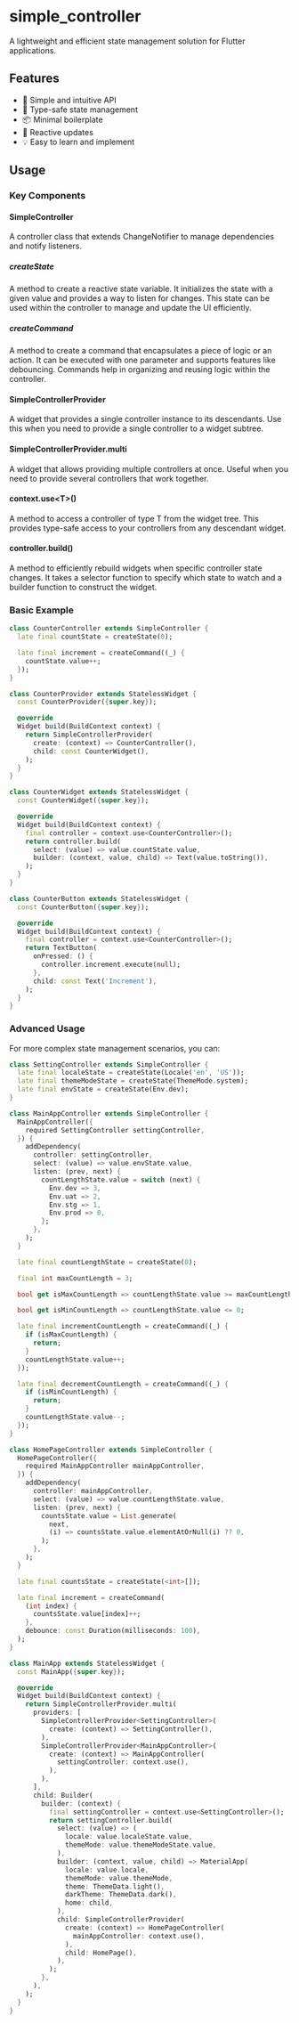 # simple_controller

A lightweight and efficient state management solution for Flutter applications.

## Features

- 🚀 Simple and intuitive API
- 🎯 Type-safe state management
- 📦 Minimal boilerplate
- 🔄 Reactive updates
- 💡 Easy to learn and implement

## Usage

### Key Components

#### SimpleController

A controller class that extends ChangeNotifier to manage dependencies and notify listeners.

##### createState

A method to create a reactive state variable. It initializes the state with a given value and provides a way to listen for changes. This state can be used within the controller to manage and update the UI efficiently.

##### createCommand

A method to create a command that encapsulates a piece of logic or an action. It can be executed with one parameter and supports features like debouncing. Commands help in organizing and reusing logic within the controller.

#### SimpleControllerProvider

A widget that provides a single controller instance to its descendants. Use this when you need to provide a single controller to a widget subtree.

#### SimpleControllerProvider.multi

A widget that allows providing multiple controllers at once. Useful when you need to provide several controllers that work together.

#### context.use\<T>()

A method to access a controller of type T from the widget tree. This provides type-safe access to your controllers from any descendant widget.

#### controller.build()

A method to efficiently rebuild widgets when specific controller state changes. It takes a selector function to specify which state to watch and a builder function to construct the widget.

### Basic Example

```dart
class CounterController extends SimpleController {
  late final countState = createState(0);

  late final increment = createCommand((_) {
    countState.value++;
  });
}

class CounterProvider extends StatelessWidget {
  const CounterProvider({super.key});

  @override
  Widget build(BuildContext context) {
    return SimpleControllerProvider(
      create: (context) => CounterController(),
      child: const CounterWidget(),
    );
  }
}

class CounterWidget extends StatelessWidget {
  const CounterWidget({super.key});

  @override
  Widget build(BuildContext context) {
    final controller = context.use<CounterController>();
    return controller.build(
      select: (value) => value.countState.value,
      builder: (context, value, child) => Text(value.toString()),
    );
  }
}

class CounterButton extends StatelessWidget {
  const CounterButton({super.key});

  @override
  Widget build(BuildContext context) {
    final controller = context.use<CounterController>();
    return TextButton(
      onPressed: () {
        controller.increment.execute(null);
      },
      child: const Text('Increment'),
    );
  }
}
```

### Advanced Usage

For more complex state management scenarios, you can:

```dart
class SettingController extends SimpleController {
  late final localeState = createState(Locale('en', 'US'));
  late final themeModeState = createState(ThemeMode.system);
  late final envState = createState(Env.dev);
}

class MainAppController extends SimpleController {
  MainAppController({
    required SettingController settingController,
  }) {
    addDependency(
      controller: settingController,
      select: (value) => value.envState.value,
      listen: (prev, next) {
        countLengthState.value = switch (next) {
          Env.dev => 3,
          Env.uat => 2,
          Env.stg => 1,
          Env.prod => 0,
        };
      },
    );
  }

  late final countLengthState = createState(0);

  final int maxCountLength = 3;

  bool get isMaxCountLength => countLengthState.value >= maxCountLength;

  bool get isMinCountLength => countLengthState.value <= 0;

  late final incrementCountLength = createCommand((_) {
    if (isMaxCountLength) {
      return;
    }
    countLengthState.value++;
  });

  late final decrementCountLength = createCommand((_) {
    if (isMinCountLength) {
      return;
    }
    countLengthState.value--;
  });
}

class HomePageController extends SimpleController {
  HomePageController({
    required MainAppController mainAppController,
  }) {
    addDependency(
      controller: mainAppController,
      select: (value) => value.countLengthState.value,
      listen: (prev, next) {
        countsState.value = List.generate(
          next,
          (i) => countsState.value.elementAtOrNull(i) ?? 0,
        );
      },
    );
  }

  late final countsState = createState(<int>[]);

  late final increment = createCommand(
    (int index) {
      countsState.value[index]++;
    },
    debounce: const Duration(milliseconds: 100),
  );
}

class MainApp extends StatelessWidget {
  const MainApp({super.key});

  @override
  Widget build(BuildContext context) {
    return SimpleControllerProvider.multi(
      providers: [
        SimpleControllerProvider<SettingController>(
          create: (context) => SettingController(),
        ),
        SimpleControllerProvider<MainAppController>(
          create: (context) => MainAppController(
            settingController: context.use(),
          ),
        ),
      ],
      child: Builder(
        builder: (context) {
          final settingController = context.use<SettingController>();
          return settingController.build(
            select: (value) => (
              locale: value.localeState.value,
              themeMode: value.themeModeState.value,
            ),
            builder: (context, value, child) => MaterialApp(
              locale: value.locale,
              themeMode: value.themeMode,
              theme: ThemeData.light(),
              darkTheme: ThemeData.dark(),
              home: child,
            ),
            child: SimpleControllerProvider(
              create: (context) => HomePageController(
                mainAppController: context.use(),
              ),
              child: HomePage(),
            ),
          );
        },
      ),
    );
  }
}
```
